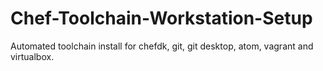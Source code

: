 # Chef-Toolchain-Workstation-Setup
Automated toolchain install for chefdk, git, git desktop, atom, vagrant and virtualbox.
